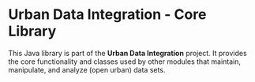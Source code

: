 Urban Data Integration - Core Library
=====================================

This Java library is part of the **Urban Data Integration** project. It provides the core functionality and classes used by other modules that maintain, manipulate, and analyze (open urban) data sets.

